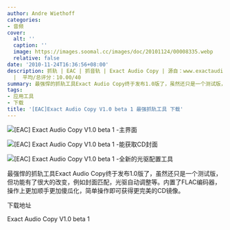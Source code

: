 ```yaml
---
author: Andre Wiethoff
categories:
- 音频
cover:
  alt: ''
  caption: ''
  image: https://images.soomal.cc/images/doc/20101124/00008335.webp
  relative: false
date: '2010-11-24T16:36:56+08:00'
description: 抓轨 | EAC | 抓音轨 | Exact Audio Copy | 源自：www.exactaudiocopy.de | 版权：整理
  |  平均/总评分：10.00/40
summary: 最强悍的抓轨工具Exact Audio Copy终于发布1.0版了，虽然还只是一个测试版，但功能有了很大的改变，例如封面匹配，光驱自动调整等。内置了FLAC编码器，操作上更加顺手更加傻瓜化，简单操作即可获得更完美的CD镜像。
tags:
- 应用工具
- 下载
title: '[EAC]Exact Audio Copy V1.0 beta 1 最强抓轨工具 下载'
---
```


![[EAC] Exact Audio Copy V1.0 beta 1 -主界面](https://images.soomal.cc/images/doc/20101124/00008335.webp)



![[EAC] Exact Audio Copy V1.0 beta 1 -能获取CD封面](https://images.soomal.cc/images/doc/20101124/00008336.webp)



![[EAC] Exact Audio Copy V1.0 beta 1 -全新的光驱配置工具](https://images.soomal.cc/images/doc/20101124/00008337.webp)



最强悍的抓轨工具Exact Audio Copy终于发布1.0版了，虽然还只是一个测试版，但功能有了很大的改变，例如封面匹配，光驱自动调整等。内置了FLAC编码器，操作上更加顺手更加傻瓜化，简单操作即可获得更完美的CD镜像。



下载地址



Exact Audio Copy V1.0 beta 1